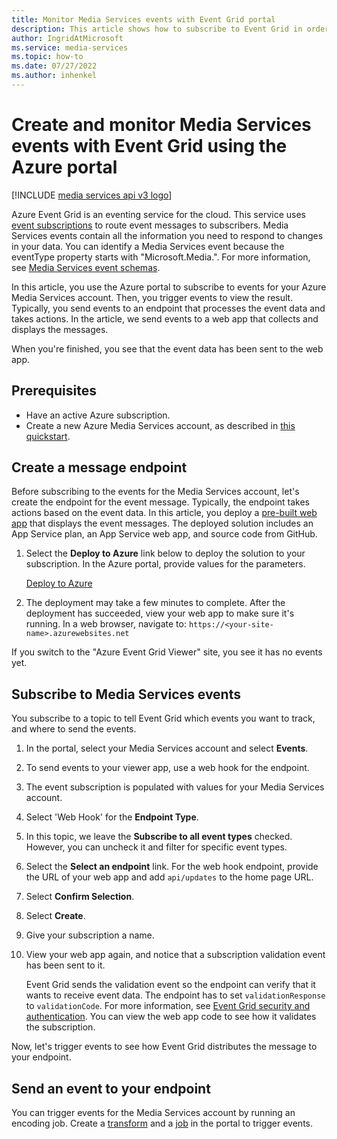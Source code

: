 ```yaml
---
title: Monitor Media Services events with Event Grid portal
description: This article shows how to subscribe to Event Grid in order to monitor Azure Media Services events.
author: IngridAtMicrosoft
ms.service: media-services
ms.topic: how-to
ms.date: 07/27/2022
ms.author: inhenkel
---
```


# Create and monitor Media Services events with Event Grid using the Azure portal

[!INCLUDE [media services api v3 logo](../includes/v3-hr.md)]

Azure Event Grid is an eventing service for the cloud. This service uses [event subscriptions](/azure/event-grid/concepts#event-subscriptions) to route event messages to subscribers. Media Services events contain all the information you need to respond to changes in your data. You can identify a  Media Services event because the eventType property starts with "Microsoft.Media.". For more information, see [Media Services event schemas](media-services-event-schemas.md).

In this article, you use the Azure portal to subscribe to events for your Azure Media Services account. Then, you trigger events to view the result. Typically, you send events to an endpoint that processes the event data and takes actions. In the article, we send events to a web app that collects and displays the messages.

When you're finished, you see that the event data has been sent to the web app.

## Prerequisites

* Have an active Azure subscription.
* Create a new Azure Media Services account, as described in [this quickstart](../account-create-how-to.md).

## Create a message endpoint

Before subscribing to the events for the Media Services account, let's create the endpoint for the event message. Typically, the endpoint takes actions based on the event data. In this article, you deploy a [pre-built web app](https://github.com/Azure-Samples/azure-event-grid-viewer) that displays the event messages. The deployed solution includes an App Service plan, an App Service web app, and source code from GitHub.

1. Select the **Deploy to Azure** link below to deploy the solution to your subscription. In the Azure portal, provide values for the parameters.

   [Deploy to Azure](https://portal.azure.com/#create/Microsoft.Template/uri/https%3A%2F%2Fraw.githubusercontent.com%2FAzure-Samples%2Fazure-event-grid-viewer%2Fmaster%2Fazuredeploy.json)

1. The deployment may take a few minutes to complete. After the deployment has succeeded, view your web app to make sure it's running. In a web browser, navigate to:
`https://<your-site-name>.azurewebsites.net`

If you switch to the "Azure Event Grid Viewer" site, you see it has no events yet.

## Subscribe to Media Services events

You subscribe to a topic to tell Event Grid which events you want to track, and where to send the events.

1. In the portal, select your Media Services account and select **Events**.
1. To send events to your viewer app, use a web hook for the endpoint.
1. The event subscription is populated with values for your Media Services account.
1. Select 'Web Hook' for the **Endpoint Type**.
1. In this topic, we leave the **Subscribe to all event types** checked. However, you can uncheck it and filter for specific event types.
1. Select the **Select an endpoint** link.
    For the web hook endpoint, provide the URL of your web app and add `api/updates` to the home page URL.
1. Select **Confirm Selection**.
1. Select **Create**.
1. Give your subscription a name.
1. View your web app again, and notice that a subscription validation event has been sent to it.

    Event Grid sends the validation event so the endpoint can verify that it wants to receive event data. The endpoint has to set `validationResponse` to `validationCode`. For more information, see [Event Grid security and authentication](/azure/event-grid/security-authentication). You can view the web app code to see how it validates the subscription.

Now, let's trigger events to see how Event Grid distributes the message to your endpoint.

## Send an event to your endpoint

You can trigger events for the Media Services account by running an encoding job. Create a [transform](../transform-create-transform-how-to.md?tabs=portal) and a [job](../job-create-how-to.md?tabs=portal) in the portal to trigger events.